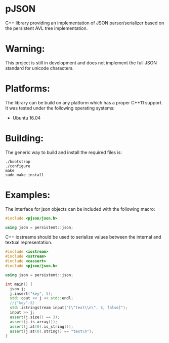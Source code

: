 # pJSON

C++ library providing an implementation of JSON parser/serializer based on the persistent AVL tree implementation.

Warning:
===

This project is still in development and does not implement the full JSON standard for unicode characters.

Platforms:
===

The library can be build on any platform which has a proper C++11 support. It
was tested under the following operating systems:

* Ubuntu 16.04

Building:
===

The generic way to build and install the required files is:
```
./bootstrap
./configure
make
sudo make install
```

Examples:
===

The interface for json objects can be included with the following macro:
```c++
#include <pjson/json.h>

using json = persistent::json;
```
C++ iostreams should be used to serialize values between the internal and textual representation.
```c++
#include <iostream>
#include <sstream>
#include <cassert>
#include <pjson/json.h>

using json = persistent::json;

int main() {
  json j;
  j.insert("key", 5);
  std::cout << j << std::endl;
  //{"key":5}
  std::istringstream input("[\"text\\n\", 3, false]");
  input >> j;
  assert(j.size() == 3);
  assert(j.is_array());
  assert(j.at(0).is_string());
  assert(j.at(0).string() == "text\n");
}
```
